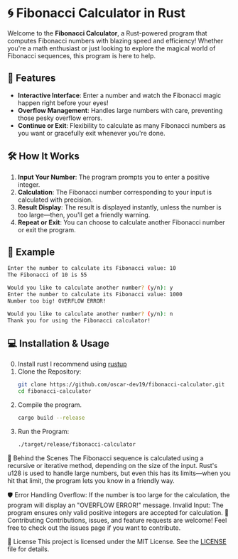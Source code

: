 # 🌀 Fibonacci Calculator in Rust

Welcome to the **Fibonacci Calculator**, a Rust-powered program that computes Fibonacci numbers with blazing speed and efficiency! Whether you're a math enthusiast or just looking to explore the magical world of Fibonacci sequences, this program is here to help.

## 🚀 Features

- **Interactive Interface**: Enter a number and watch the Fibonacci magic happen right before your eyes!
- **Overflow Management**: Handles large numbers with care, preventing those pesky overflow errors.
- **Continue or Exit**: Flexibility to calculate as many Fibonacci numbers as you want or gracefully exit whenever you're done.

## 🛠️ How It Works

1. **Input Your Number**: The program prompts you to enter a positive integer.
2. **Calculation**: The Fibonacci number corresponding to your input is calculated with precision.
3. **Result Display**: The result is displayed instantly, unless the number is too large—then, you'll get a friendly warning.
4. **Repeat or Exit**: You can choose to calculate another Fibonacci number or exit the program.

## 🧩 Example

```bash
Enter the number to calculate its Fibonacci value: 10
The Fibonacci of 10 is 55

Would you like to calculate another number? (y/n): y
Enter the number to calculate its Fibonacci value: 1000
Number too big! OVERFLOW ERROR!

Would you like to calculate another number? (y/n): n
Thank you for using the Fibonacci calculator!
```
💻 Installation & Usage
---
0. Install rust
   I recommend using [rustup](https://rustup.rs/)
2. Clone the Repository:
   ```bash
   git clone https://github.com/oscar-dev19/fibonacci-calculator.git
   cd fibonacci-calculator
   ```
3. Compile the program.
   ```bash
   cargo build --release
   ```
4. Run the Program:
   ```bash
   ./target/release/fibonacci-calculator
    ```

🧠 Behind the Scenes
The Fibonacci sequence is calculated using a recursive or iterative method, depending on the size of the input. Rust's u128 is used to handle large numbers, but even this has its limits—when you hit that limit, the program lets you know in a friendly way.

🛡️ Error Handling
Overflow: If the number is too large for the calculation, the program will display an "OVERFLOW ERROR!" message.
Invalid Input: The program ensures only valid positive integers are accepted for calculation.
🙌 Contributing
Contributions, issues, and feature requests are welcome! Feel free to check out the issues page if you want to contribute.

📜 License
This project is licensed under the MIT License. See the [LICENSE](https://opensource.org/license/mit) file for details.
